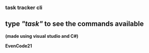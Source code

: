 ### task tracker cli

## type _"task"_ to see the commands available

**(made using visual studio and C#)**

**EvenCode21**
